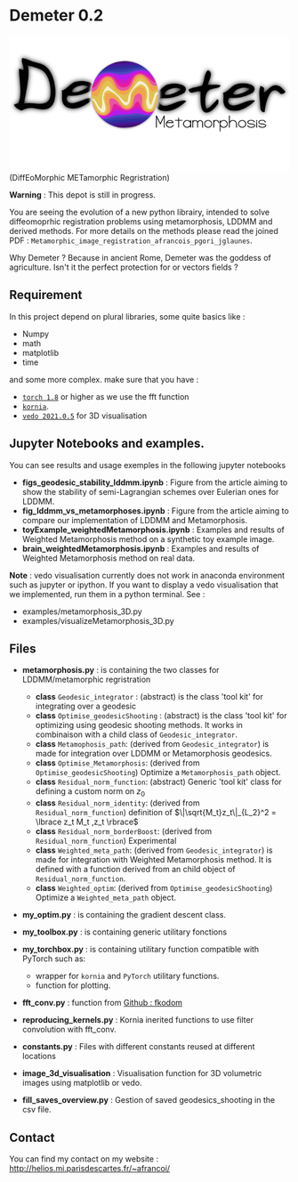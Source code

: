 # Demeter 0.2
![](demeter_logo.png)
(DiffEoMorphic METamorphic Regristration)

**Warning** : This depot is still in progress.

You are seeing the evolution of a new python librairy, intended to solve 
diffeomoprhic registration problems using metamorphosis, LDDMM and 
derived methods.
For more details on the methods please read the joined PDF :
`Metamorphic_image_registration_afrancois_pgori_jglaunes`.

Why Demeter ? Because in ancient Rome, Demeter was the goddess of agriculture.
Isn't it the perfect protection for or vectors fields ? 

## Requirement 

In this project depend on plural libraries, some quite basics like :
- Numpy 
- math 
- matplotlib 
- time

and some more complex. make sure that you have :
- [`torch 1.8`](https://pytorch.org/) or higher as we use the fft function 
- [`kornia`](https://pypi.org/project/kornia/).
- [`vedo 2021.0.5`](https://vedo.embl.es/) for 3D visualisation

## Jupyter Notebooks and examples.

You can see results and usage exemples in the following jupyter notebooks

- **figs_geodesic_stability_lddmm.ipynb** : Figure from the article aiming to show the stability 
  of semi-Lagrangian schemes over Eulerian ones for LDDMM.
- **fig_lddmm_vs_metamorphoses.ipynb** : Figure from the article aiming to 
compare our implementation of LDDMM and Metamorphosis.
- **toyExample_weightedMetamorphosis.ipynb** : Examples and results of Weighted Metamorphosis method on a synthetic toy example image.
- **brain_weightedMetamorphosis.ipynb** : Examples and results of Weighted Metamorphosis method on real data.

__Note__ : vedo visualisation currently does not work in anaconda environment such as jupyter or ipython.
If you want to display a vedo visualisation that we implemented, run them in a python terminal. 
See :
- examples/metamorphosis_3D.py
- examples/visualizeMetamorphosis_3D.py

## Files

- **metamorphosis.py** : is containing the two classes for LDDMM/metamorphic
regristration 
    - **class** `Geodesic_integrator` : (abstract) is the class 'tool kit' for integrating over a geodesic
    - **class** `Optimise_geodesicShooting` : (abstract) is the class 'tool kit' for optimizing using geodesic shooting methods. It works in combinaison with a child class of `Geodesic_integrator`.
    - **class** `Metamophosis_path`: (derived from `Geodesic_integrator`) is made for integration over LDDMM or Metamorphosis geodesics.
    - **class** `Optimise_Metamorphosis`: (derived from `Optimise_geodesicShooting`) Optimize a `Metamorphosis_path` object.
    - **class** `Residual_norm_function`: (abstract) Generic 'tool kit' class for defining a custom norm on $z_0$
    - **class** `Residual_norm_identity`: (derived from `Residual_norm_function`) definition of $\|\sqrt{M_t}z_t\|_{L_2}^2 = \lbrace z_t M_t ,z_t \rbrace$
    - **class** `Residual_norm_borderBoost`: (derived from `Residual_norm_function`) Experimental
    - **class** `Weighted_meta_path`: (derived from `Geodesic_integrator`) is made for integration with Weighted Metamorphosis method. It is defined with a function derived from an child object of `Residual_norm_function`.
    - **class** `Weighted_optim`: (derived from `Optimise_geodesicShooting`) Optimize a `Weighted_meta_path` object.
      
- **my_optim.py** : is containing the gradient descent class.

- **my_toolbox.py** : is containing generic utilitary fonctions 

- **my_torchbox.py** : is containing utilitary function compatible with PyTorch 
such as: 
  - wrapper for `kornia` and `PyTorch` utilitary functions.
  - function for plotting.
    
- **fft_conv.py** : function from [Github : fkodom](https://github.com/fkodom/fft-conv-pytorch)

- **reproducing_kernels.py** : Kornia inerited functions to use filter convolution
with fft_conv. 

- **constants.py** : Files with different constants reused at different locations

- **image_3d_visualisation** : Visualisation function for 3D volumetric images using matplotlib or vedo.

- **fill_saves_overview.py** : Gestion of saved geodesics_shooting in the csv file.

## Contact

You can find my contact on my website : http://helios.mi.parisdescartes.fr/~afrancoi/